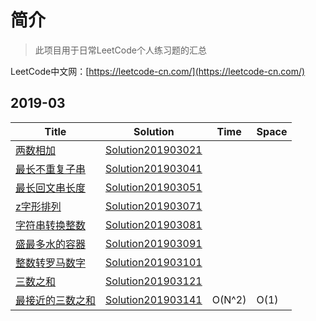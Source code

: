 # 简介
> 此项目用于日常LeetCode个人练习题的汇总

LeetCode中文网：[https://leetcode-cn.com/](https://leetcode-cn.com/)

## 2019-03

| Title|Solution | Time | Space 
| ---- |-------- | -----| -----
[两数相加](https://leetcode-cn.com/problems/add-two-numbers/solution/) | [Solution201903021](../master/src/main/java/top/amazingwu/blog/solution201903/Solution201903021.java) | |  
[最长不重复子串](https://leetcode-cn.com/problems/longest-substring-without-repeating-characters/) | [Solution201903041](../master/src/main/java/top/amazingwu/blog/solution201903/Solution201903041.java) | |  
[最长回文串长度](https://leetcode-cn.com/problems/longest-palindromic-substring/submissions/) | [Solution201903051](../master/src/main/java/top/amazingwu/blog/solution201903/Solution201903051.java) | |  
[z字形排列](https://leetcode-cn.com/problems/add-two-numbers/solution/) | [Solution201903071](../master/src/main/java/top/amazingwu/blog/solution201903/Solution201903071.java) | |  
[字符串转换整数](https://leetcode-cn.com/problems/string-to-integer-atoi/submissions/)  | [Solution201903081](../master/src/main/java/top/amazingwu/blog/solution201903/Solution201903081.java)| |  
[盛最多水的容器](https://leetcode-cn.com/problems/container-with-most-water/) | [Solution201903091](../master/src/main/java/top/amazingwu/blog/solution201903/Solution201903091.java) | |  
[整数转罗马数字](https://leetcode-cn.com/problems/integer-to-roman/) | [Solution201903101](../master/src/main/java/top/amazingwu/blog/solution201903/Solution201903101.java) | |  
[三数之和](https://leetcode-cn.com/problems/3sum/) | [Solution201903121](../master/src/main/java/top/amazingwu/blog/solution201903/Solution201903121.java) | |  
[最接近的三数之和](https://leetcode-cn.com/problems/3sum-closest/comments/) | [Solution201903141](../master/src/main/java/top/amazingwu/blog/solution201903/Solution201903141.java) | O(N^2) | O(1)   
